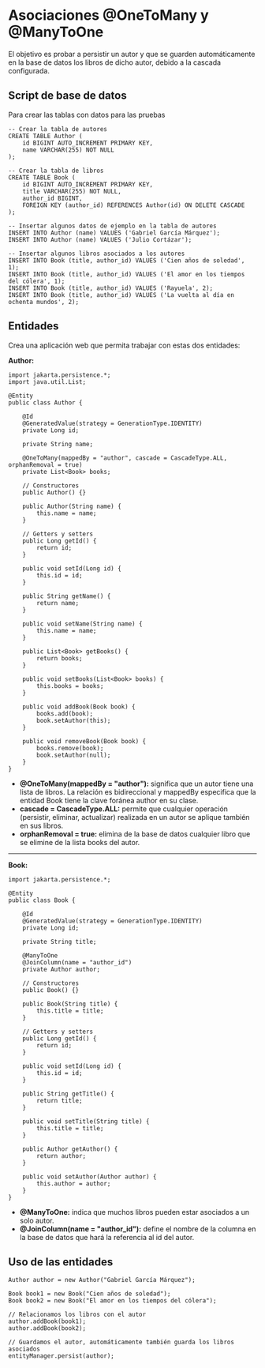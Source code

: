 # Asociaciones @OneToMany y @ManyToOne

El objetivo es probar a persistir un autor y que se guarden automáticamente en la base de datos los libros de dicho autor, debido a la cascada configurada.


## Script de base de datos

Para crear las tablas con datos para las pruebas

```
-- Crear la tabla de autores
CREATE TABLE Author (
    id BIGINT AUTO_INCREMENT PRIMARY KEY,
    name VARCHAR(255) NOT NULL
);

-- Crear la tabla de libros
CREATE TABLE Book (
    id BIGINT AUTO_INCREMENT PRIMARY KEY,
    title VARCHAR(255) NOT NULL,
    author_id BIGINT,
    FOREIGN KEY (author_id) REFERENCES Author(id) ON DELETE CASCADE
);

-- Insertar algunos datos de ejemplo en la tabla de autores
INSERT INTO Author (name) VALUES ('Gabriel García Márquez');
INSERT INTO Author (name) VALUES ('Julio Cortázar');

-- Insertar algunos libros asociados a los autores
INSERT INTO Book (title, author_id) VALUES ('Cien años de soledad', 1);
INSERT INTO Book (title, author_id) VALUES ('El amor en los tiempos del cólera', 1);
INSERT INTO Book (title, author_id) VALUES ('Rayuela', 2);
INSERT INTO Book (title, author_id) VALUES ('La vuelta al día en ochenta mundos', 2);

```

## Entidades

Crea una aplicación web que permita trabajar con estas dos entidades:

**Author:**

```
import jakarta.persistence.*;
import java.util.List;

@Entity
public class Author {

    @Id
    @GeneratedValue(strategy = GenerationType.IDENTITY)
    private Long id;

    private String name;

    @OneToMany(mappedBy = "author", cascade = CascadeType.ALL, orphanRemoval = true)
    private List<Book> books;

    // Constructores
    public Author() {}
    
    public Author(String name) {
        this.name = name;
    }

    // Getters y setters
    public Long getId() {
        return id;
    }

    public void setId(Long id) {
        this.id = id;
    }

    public String getName() {
        return name;
    }

    public void setName(String name) {
        this.name = name;
    }

    public List<Book> getBooks() {
        return books;
    }

    public void setBooks(List<Book> books) {
        this.books = books;
    }

    public void addBook(Book book) {
        books.add(book);
        book.setAuthor(this);
    }

    public void removeBook(Book book) {
        books.remove(book);
        book.setAuthor(null);
    }
}

```

- **@OneToMany(mappedBy = "author"):** significa que un autor tiene una lista de libros. La relación es bidireccional y mappedBy especifica que la entidad Book tiene la clave foránea author en su clase.
- **cascade = CascadeType.ALL:** permite que cualquier operación (persistir, eliminar, actualizar) realizada en un autor se aplique también en sus libros.
- **orphanRemoval = true:** elimina de la base de datos cualquier libro que se elimine de la lista books del autor.
  
____

**Book:**

```
import jakarta.persistence.*;

@Entity
public class Book {

    @Id
    @GeneratedValue(strategy = GenerationType.IDENTITY)
    private Long id;

    private String title;

    @ManyToOne
    @JoinColumn(name = "author_id")
    private Author author;

    // Constructores
    public Book() {}

    public Book(String title) {
        this.title = title;
    }

    // Getters y setters
    public Long getId() {
        return id;
    }

    public void setId(Long id) {
        this.id = id;
    }

    public String getTitle() {
        return title;
    }

    public void setTitle(String title) {
        this.title = title;
    }

    public Author getAuthor() {
        return author;
    }

    public void setAuthor(Author author) {
        this.author = author;
    }
}

```

- **@ManyToOne:** indica que muchos libros pueden estar asociados a un solo autor.
- **@JoinColumn(name = "author_id"):** define el nombre de la columna en la base de datos que hará la referencia al id del autor.

## Uso de las entidades

```
Author author = new Author("Gabriel García Márquez");

Book book1 = new Book("Cien años de soledad");
Book book2 = new Book("El amor en los tiempos del cólera");

// Relacionamos los libros con el autor
author.addBook(book1);
author.addBook(book2);

// Guardamos el autor, automáticamente también guarda los libros asociados
entityManager.persist(author);

```
